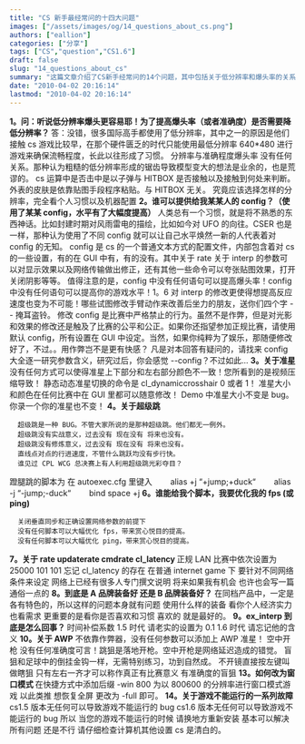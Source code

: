```yaml
---
title: "CS 新手最经常问的十四大问题"
images: ["/assets/images/og/14_questions_about_cs.png"]
authors: ["eallion"]
categories: ["分享"]
tags: ["CS","question","CS1.6"]
draft: false
slug: "14_questions_about_cs"
summary: "这篇文章介绍了CS新手经常问的14个问题，其中包括关于低分辨率和爆头率的关系、config文件的作用和修改不当的影响以及准星颜色和大小的设置方式。文章还强调了在比赛中修改config文件是被严格禁止的，同时提醒读者不要将config文件过度神化。文章的语言较为幽默生动，给出了一些关于CS的技术和游戏习惯方面的建议。"
date: "2010-04-02 20:16:14"
lastmod: "2010-04-02 20:16:14"
---
```


  <strong>1。问：听说低分辨率爆头更容易耶！为了提高爆头率（或者准确度）是否需要降低分辨率？ </strong>
  答：没错，很多国际高手都使用了低分辨率，其中之一的原因是他们接触 cs 游戏比较早，在那个硬件匮乏的时代只能使用最低分辨率 640*480 进行游戏来确保流畅程度，长此以往形成了习惯。
      分辨率与准确程度爆头率 没有任何关系。那种认为粗糙的低分辨率形成的锯齿导致模型变大的想法是业余的，也是荒谬的。
      cs 运算中是否击中是以子弹与 HITBOX 是否接触以及接触到何处来判断。外表的皮肤是依靠贴图手段程序粘贴。与 HITBOX 无关。
      究竟应该选择怎样的分辨率，完全看个人习惯以及机器配置
  <strong>2。谁可以提供给我某某人的 config？（使用了某某 config，水平有了大幅度提高）</strong>
  人类总有一个习惯，就是将不熟悉的东西神话。比如封建时期对风雨雷电的描绘，比如如今对 UFO 的向往。CSER 也是一样，那种认为使用了不同 config 就可以让自己水平焕然一新的人代表着对 config 的无知。
      config 是 cs 的一个普通文本方式的配置文件，内部包含着对 cs 的一些设置，有的在 GUI 中有，有的没有。其中关于 rate 关于 interp 的参数可以对显示效果以及网络传输做出修正，还有其他一些命令可以夸张贴图效果，打开关闭阴影等等。
      值得注意的是，config 中没有任何语句可以提高爆头率！config 中没有任何语句可以提高你的游戏水平！1。6 对 interp 的修改更使得想提高反应速度也变为不可能！哪些试图修改手臂动作来改善后坐力的朋友，送你们四个字 -- 掩耳盗铃。
      修改 config 是比赛中严格禁止的行为。虽然不是作弊，但是对光影和效果的修改还是触及了比赛的公平和公正。如果你还指望参加正规比赛，请使用默认 config，所有设置在 GUI 中设定。当然，如果你纯粹为了娱乐，那随便修改好了，不过。。用作弊岂不是更有快感？
      凡是对本回答有疑问的，请找来 config 大全逐一研究参数含义，研究过后，你会感觉 --config？不过如此...
  <strong>3。关于准星
    </strong>
      没有任何方式可以使得准星上下部分和左右部分颜色不一致！您所看到的是视频压缩导致！
      静态动态准星切换的命令是 cl_dynamiccrosshair 0 或者 1！
      准星大小和颜色在任何比赛中在 GUI 里都可以随意修改！
      Demo 中准星大小不变是 bug。你录一个你的准星也不变！
  <strong>4。关于超级跳 </strong>

      超级跳是一种 BUG。不管大家所说的是那种超级跳。他们都无一例外。 
      超级跳没有实战意义，过去没有 现在没有 将来也没有。 
      超级跳没有修炼意义，过去没有 现在没有 将来也没有。 
      直线点对点的行进速度，不管什么跳跃均没有步行快。 
      谁见过 CPL WCG 总决赛上有人利用超级跳光彩夺目？
  蹬腿跳的脚本为
      在 autoexec.cfg 里键入
    　　alias +j &ldquo;+jump;+duck&ldquo;
    　　alias -j &ldquo;-jump;-duck&ldquo;
    　　bind space +j
  <strong>6。谁能给我个脚本，我要优化我的 fps (或 ping) </strong>

      关闭垂直同步和正确设置网络参数的前提下 
      没有任何脚本可以大幅优化 fps，带来赏心悦目的提高。 
      没有任何脚本可以大幅优化 ping，带来赏心悦目的提高。
  <strong>7。关于 rate updaterate cmdrate cl_latency </strong>
  正规 LAN 比赛中依次设置为 25000 101 101 忘记 cl_latency 的存在
      在普通 internet game 下 要针对不同网络条件来设定 网络上已经有很多人专门撰文说明
      将来如果我有机会 也许也会写一篇通俗一点的
  <strong>8。到底是 A 品牌装备好 还是 B 品牌装备好？</strong>
  在同档产品中，一定是各有特色的，所以这样的问题本身就有问题
      使用什么样的装备 看你个人经济实力 也看需求
      更重要的是看你是否喜欢和习惯
      喜欢的 就是最好的。
  <strong>9。ex_interp 到底是怎么回事？ </strong>
  时间补偿系数
      1.5 时代 请老实的设置为 0.1
      1.6 时代 请忘记他的含义
  <strong>10。关于 AWP</strong>
  不依靠作弊器，没有任何参数可以添加上 AWP 准星！
      空中开枪 没有任何准确度可言！跳狙是落地开枪。空中开枪是网络延迟造成的错觉。
      盲狙和足球中的倒挂金钩一样，无需特别练习，功到自然成。
      不开镜直接按左键叫做瞎狙 只有左右一齐才可以称作真正有比赛意义 有准确度的盲狙
  <strong>13。如何改为窗口模式 </strong>
  在快捷方式中添加后缀
      -win 800 为以 800600 的分辨率进行窗口模式游戏 以此类推
      想恢复全屏 更改为 -full 即可。
  <strong>14。关于游戏不能运行的一系列故障 </strong>
  cs1.5 版本无任何可以导致游戏不能运行的 bug
      cs1.6 版本无任何可以导致游戏不能运行的 bug
      所以
      当您的游戏不能运行的时候
      请换地方重新安装 基本可以解决所有问题
      还是不行 请仔细检查计算机其他设置
      cs 是清白的。
